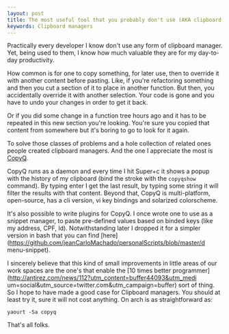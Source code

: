 ```yaml
---
layout: post
title: The most useful tool that you probably don't use (AKA clipboard manager)
keywords: Clipboard managers
---
```


Practically every developer I know don't use any form of clipboard
manager. Yet, being used to them, I know how much valuable they are for
my day-to-day productivity.

How common is for one to copy something, for later use, then to
override it with another content before pasting. Like, if you're
refactoring something and then you cut a section of it to place in
another function. But then, you accidentally override it with another
selection. Your code is gone and you have to undo your changes in order
to get it back.

Or if you did some change in a function tree hours ago and it has to be
repeated in this new section you're looking. You're sure you copied that
content from somewhere but it's boring to go to look for it again.

To solve those classes of problems and a hole collection of related ones
people created clipboard managers. And the one I appreciate the most is
[CopyQ](https://hluk.github.io/CopyQ/).

CopyQ runs as a daemon and every time I hit Super+c
it shows a popup with the history of my clipboard (bind the
stroke with the `copyqshow` command). By typing
enter I get the last result, by typing some string it will filter the
results with that content. Beyond that, CopyQ is multi-platform,
open-source, has a cli version, vi key bindings and solarized
colorscheme.

It's also possible to write plugins for CopyQ. I once wrote one
to use as a snippet manager, to paste pre-defined values based
on binded keys (like my address, CPF, Id). Notwithstanding later
I dropped it for a simpler version in bash that you can find
[here](https://github.com/jeanCarloMachado/personalScripts/blob/master/d
menu-snippet).

I sincerely believe that this kind of small improvements in little areas
of our work spaces are the one's that enable the [10 times better programmer](http://antirez.com/news/112?utm_content=buffer44093&utm_medi um=social&utm_source=twitter.com&utm_campaign=buffer) sort of thing.
So I hope to have made a good case for Clipboard managers. You should
at least try it, sure it will not cost anything. On arch is as
straightforward as:

    yaourt -Sa copyq

That's all folks.

